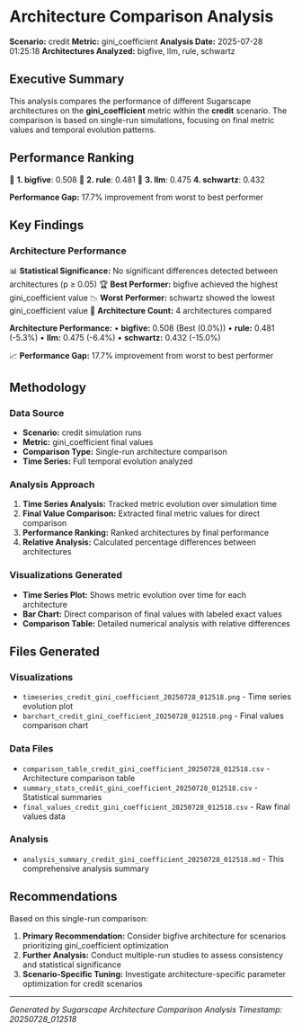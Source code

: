 # Architecture Comparison Analysis

**Scenario:** credit
**Metric:** gini_coefficient
**Analysis Date:** 2025-07-28 01:25:18
**Architectures Analyzed:** bigfive, llm, rule, schwartz

## Executive Summary

This analysis compares the performance of different Sugarscape architectures on the **gini_coefficient** metric within the **credit** scenario. The comparison is based on single-run simulations, focusing on final metric values and temporal evolution patterns.

## Performance Ranking

🥇 **1. bigfive**: 0.508
🥈 **2. rule**: 0.481
🥉 **3. llm**: 0.475
   **4. schwartz**: 0.432

**Performance Gap:** 17.7% improvement from worst to best performer

## Key Findings

### Architecture Performance
📊 **Statistical Significance:** No significant differences detected between architectures (p ≥ 0.05)
🏆 **Best Performer:** bigfive achieved the highest gini_coefficient value
📉 **Worst Performer:** schwartz showed the lowest gini_coefficient value
🔢 **Architecture Count:** 4 architectures compared

**Architecture Performance:**
• **bigfive:** 0.508 (Best (0.0%))
• **rule:** 0.481 (-5.3%)
• **llm:** 0.475 (-6.4%)
• **schwartz:** 0.432 (-15.0%)

📈 **Performance Gap:** 17.7% improvement from worst to best performer

## Methodology

### Data Source
- **Scenario:** credit simulation runs
- **Metric:** gini_coefficient final values
- **Comparison Type:** Single-run architecture comparison
- **Time Series:** Full temporal evolution analyzed

### Analysis Approach
1. **Time Series Analysis:** Tracked metric evolution over simulation time
2. **Final Value Comparison:** Extracted final metric values for direct comparison
3. **Performance Ranking:** Ranked architectures by final performance
4. **Relative Analysis:** Calculated percentage differences between architectures

### Visualizations Generated
- **Time Series Plot:** Shows metric evolution over time for each architecture
- **Bar Chart:** Direct comparison of final values with labeled exact values
- **Comparison Table:** Detailed numerical analysis with relative differences

## Files Generated

### Visualizations
- `timeseries_credit_gini_coefficient_20250728_012518.png` - Time series evolution plot
- `barchart_credit_gini_coefficient_20250728_012518.png` - Final values comparison chart

### Data Files
- `comparison_table_credit_gini_coefficient_20250728_012518.csv` - Architecture comparison table
- `summary_stats_credit_gini_coefficient_20250728_012518.csv` - Statistical summaries
- `final_values_credit_gini_coefficient_20250728_012518.csv` - Raw final values data

### Analysis
- `analysis_summary_credit_gini_coefficient_20250728_012518.md` - This comprehensive analysis summary

## Recommendations

Based on this single-run comparison:
1. **Primary Recommendation:** Consider bigfive architecture for scenarios prioritizing gini_coefficient optimization
2. **Further Analysis:** Conduct multiple-run studies to assess consistency and statistical significance
3. **Scenario-Specific Tuning:** Investigate architecture-specific parameter optimization for credit scenarios


---
*Generated by Sugarscape Architecture Comparison Analysis*
*Timestamp: 20250728_012518*
